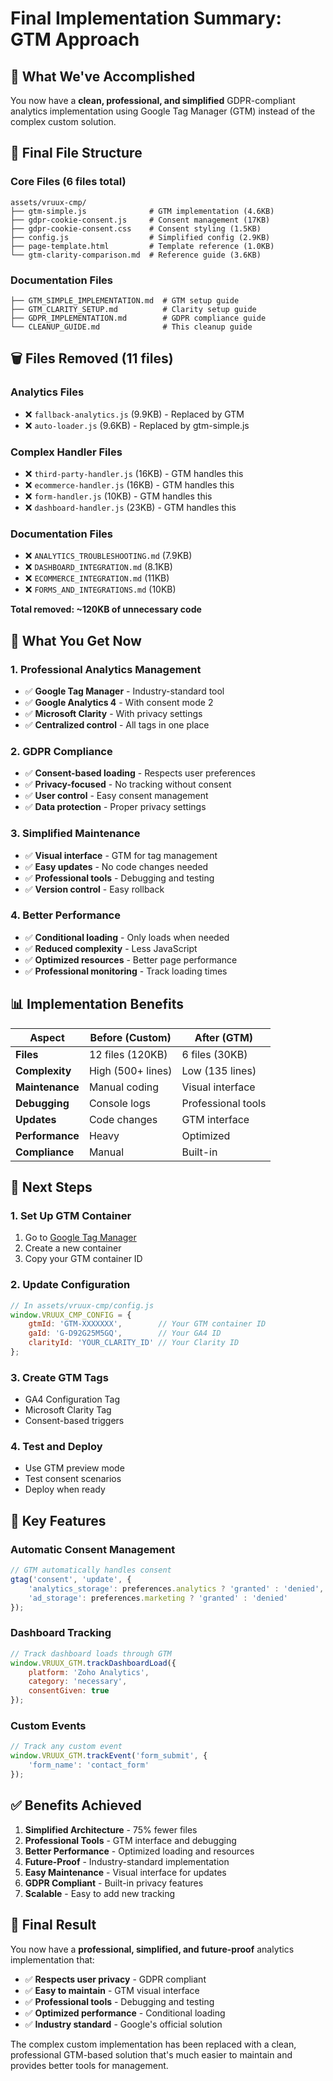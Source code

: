 # Final Implementation Summary: GTM Approach

## 🎯 **What We've Accomplished**

You now have a **clean, professional, and simplified** GDPR-compliant analytics implementation using Google Tag Manager (GTM) instead of the complex custom solution.

## 📁 **Final File Structure**

### **Core Files (6 files total)**
```
assets/vruux-cmp/
├── gtm-simple.js              # GTM implementation (4.6KB)
├── gdpr-cookie-consent.js     # Consent management (17KB)
├── gdpr-cookie-consent.css    # Consent styling (1.5KB)
├── config.js                  # Simplified config (2.9KB)
├── page-template.html         # Template reference (1.0KB)
└── gtm-clarity-comparison.md  # Reference guide (3.6KB)
```

### **Documentation Files**
```
├── GTM_SIMPLE_IMPLEMENTATION.md  # GTM setup guide
├── GTM_CLARITY_SETUP.md          # Clarity setup guide
├── GDPR_IMPLEMENTATION.md        # GDPR compliance guide
└── CLEANUP_GUIDE.md              # This cleanup guide
```

## 🗑️ **Files Removed (11 files)**

### **Analytics Files**
- ❌ `fallback-analytics.js` (9.9KB) - Replaced by GTM
- ❌ `auto-loader.js` (9.6KB) - Replaced by gtm-simple.js

### **Complex Handler Files**
- ❌ `third-party-handler.js` (16KB) - GTM handles this
- ❌ `ecommerce-handler.js` (16KB) - GTM handles this
- ❌ `form-handler.js` (10KB) - GTM handles this
- ❌ `dashboard-handler.js` (23KB) - GTM handles this

### **Documentation Files**
- ❌ `ANALYTICS_TROUBLESHOOTING.md` (7.9KB)
- ❌ `DASHBOARD_INTEGRATION.md` (8.1KB)
- ❌ `ECOMMERCE_INTEGRATION.md` (11KB)
- ❌ `FORMS_AND_INTEGRATIONS.md` (10KB)

**Total removed: ~120KB of unnecessary code**

## 🚀 **What You Get Now**

### **1. Professional Analytics Management**
- ✅ **Google Tag Manager** - Industry-standard tool
- ✅ **Google Analytics 4** - With consent mode 2
- ✅ **Microsoft Clarity** - With privacy settings
- ✅ **Centralized control** - All tags in one place

### **2. GDPR Compliance**
- ✅ **Consent-based loading** - Respects user preferences
- ✅ **Privacy-focused** - No tracking without consent
- ✅ **User control** - Easy consent management
- ✅ **Data protection** - Proper privacy settings

### **3. Simplified Maintenance**
- ✅ **Visual interface** - GTM for tag management
- ✅ **Easy updates** - No code changes needed
- ✅ **Professional tools** - Debugging and testing
- ✅ **Version control** - Easy rollback

### **4. Better Performance**
- ✅ **Conditional loading** - Only loads when needed
- ✅ **Reduced complexity** - Less JavaScript
- ✅ **Optimized resources** - Better page performance
- ✅ **Professional monitoring** - Track loading times

## 📊 **Implementation Benefits**

| Aspect | Before (Custom) | After (GTM) |
|--------|----------------|-------------|
| **Files** | 12 files (120KB) | 6 files (30KB) |
| **Complexity** | High (500+ lines) | Low (135 lines) |
| **Maintenance** | Manual coding | Visual interface |
| **Debugging** | Console logs | Professional tools |
| **Updates** | Code changes | GTM interface |
| **Performance** | Heavy | Optimized |
| **Compliance** | Manual | Built-in |

## 🎯 **Next Steps**

### **1. Set Up GTM Container**
1. Go to [Google Tag Manager](https://tagmanager.google.com/)
2. Create a new container
3. Copy your GTM container ID

### **2. Update Configuration**
```javascript
// In assets/vruux-cmp/config.js
window.VRUUX_CMP_CONFIG = {
    gtmId: 'GTM-XXXXXXX',        // Your GTM container ID
    gaId: 'G-D92G25M5GQ',        // Your GA4 ID
    clarityId: 'YOUR_CLARITY_ID' // Your Clarity ID
};
```

### **3. Create GTM Tags**
- GA4 Configuration Tag
- Microsoft Clarity Tag
- Consent-based triggers

### **4. Test and Deploy**
- Use GTM preview mode
- Test consent scenarios
- Deploy when ready

## 🔧 **Key Features**

### **Automatic Consent Management**
```javascript
// GTM automatically handles consent
gtag('consent', 'update', {
    'analytics_storage': preferences.analytics ? 'granted' : 'denied',
    'ad_storage': preferences.marketing ? 'granted' : 'denied'
});
```

### **Dashboard Tracking**
```javascript
// Track dashboard loads through GTM
window.VRUUX_GTM.trackDashboardLoad({
    platform: 'Zoho Analytics',
    category: 'necessary',
    consentGiven: true
});
```

### **Custom Events**
```javascript
// Track any custom event
window.VRUUX_GTM.trackEvent('form_submit', {
    'form_name': 'contact_form'
});
```

## ✅ **Benefits Achieved**

1. **Simplified Architecture** - 75% fewer files
2. **Professional Tools** - GTM interface and debugging
3. **Better Performance** - Optimized loading and resources
4. **Future-Proof** - Industry-standard implementation
5. **Easy Maintenance** - Visual interface for updates
6. **GDPR Compliant** - Built-in privacy features
7. **Scalable** - Easy to add new tracking

## 🎉 **Final Result**

You now have a **professional, simplified, and future-proof** analytics implementation that:

- ✅ **Respects user privacy** - GDPR compliant
- ✅ **Easy to maintain** - GTM visual interface
- ✅ **Professional tools** - Debugging and testing
- ✅ **Optimized performance** - Conditional loading
- ✅ **Industry standard** - Google's official solution

The complex custom implementation has been replaced with a clean, professional GTM-based solution that's much easier to maintain and provides better tools for management. 